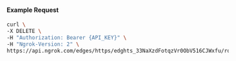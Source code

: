 <!-- Code generated for API Clients. DO NOT EDIT. -->

#### Example Request

```bash
curl \
-X DELETE \
-H "Authorization: Bearer {API_KEY}" \
-H "Ngrok-Version: 2" \
https://api.ngrok.com/edges/https/edghts_33NaXzdFotqzVr0ObV516CJWxfu/routes/edghtsrt_33NaXy5UuHhiKNE1VCE4cV949H7/user_agent_filter
```

